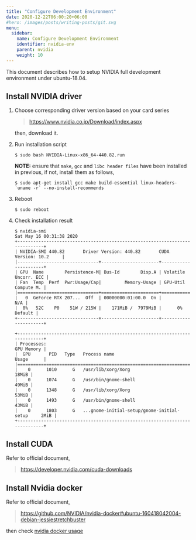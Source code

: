 ```yaml
---
title: "Configure Development Environment"
date: 2020-12-22T06:00:20+06:00
#hero: /images/posts/writing-posts/git.svg
menu:
  sidebar:
    name: Configure Development Environment
    identifier: nvidia-env
    parent: nvidia
    weight: 10
---
```


This document describes how to setup NVIDIA full development environment under ubuntu-18.04.

## Install NVIDIA driver

1. Choose corresponding driver version based on your card series

   > https://www.nvidia.co.jp/Download/index.aspx

   then, download it.

2. Run installation script

   ```
   $ sudo bash NVIDIA-Linux-x86_64-440.82.run
   ```

   **NOTE:** ensure that `make`, `gcc` and `libc header files` have been installed in previous, if not, install them as follows,

   ```
   $ sudo apt-get install gcc make build-essential linux-headers-`uname -r` --no-install-recommends
   ```

3. Reboot

   ```
   $ sudo reboot
   ```

4. Check installation result

   ```
   $ nvidia-smi
   Sat May 16 00:31:38 2020
   +-----------------------------------------------------------------------------+
   | NVIDIA-SMI 440.82       Driver Version: 440.82       CUDA Version: 10.2     |
   |-------------------------------+----------------------+----------------------+
   | GPU  Name        Persistence-M| Bus-Id        Disp.A | Volatile Uncorr. ECC |
   | Fan  Temp  Perf  Pwr:Usage/Cap|         Memory-Usage | GPU-Util  Compute M. |
   |===============================+======================+======================|
   |   0  GeForce RTX 207...  Off  | 00000000:01:00.0  On |                  N/A |
   |  0%   52C    P0    51W / 215W |    171MiB /  7979MiB |      0%      Default |
   +-------------------------------+----------------------+----------------------+

   +-----------------------------------------------------------------------------+
   | Processes:                                                       GPU Memory |
   |  GPU       PID   Type   Process name                             Usage      |
   |=============================================================================|
   |    0      1010      G   /usr/lib/xorg/Xorg                            18MiB |
   |    0      1074      G   /usr/bin/gnome-shell                          49MiB |
   |    0      1348      G   /usr/lib/xorg/Xorg                            53MiB |
   |    0      1493      G   /usr/bin/gnome-shell                          43MiB |
   |    0      1803      G   ...gnome-initial-setup/gnome-initial-setup     2MiB |
   +-----------------------------------------------------------------------------+
   ```

## Install CUDA

Refer to official document,

> https://developer.nvidia.com/cuda-downloads

## Install Nvidia docker

Refer to official document,

> https://github.com/NVIDIA/nvidia-docker#ubuntu-160418042004-debian-jessiestretchbuster

then check [nvidia docker usage](https://github.com/NVIDIA/nvidia-docker#usage)
